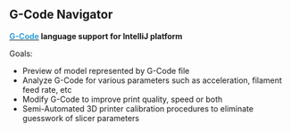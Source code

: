 G-Code Navigator
----------------

**[<span style="color:#30A0D8;">G-Code</span>][RepRap wiki G-code page] language support for IntelliJ
platform**

Goals:

* Preview of model represented by G-Code file
* Analyze G-Code for various parameters such as acceleration, filament feed rate, etc 
* Modify G-Code to improve print quality, speed or both
* Semi-Automated 3D printer calibration procedures to eliminate guesswork of slicer parameters

[RepRap wiki G-code page]: http://reprap.org/wiki/G-code

